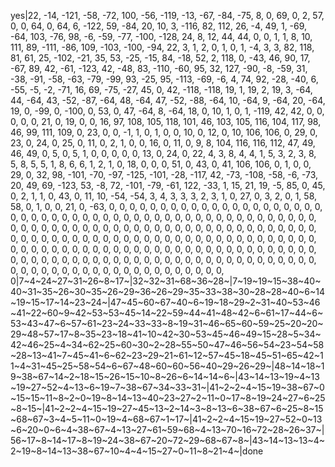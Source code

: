 yes|22, -14, -121, -58, -72, 100, -56, -119, -13, -67, -84, -75, 8, 0, 69, 0, 2, 57, 0, 0, 64, 0, 64, 6, -122, 59, -84, 20, 10, 3, -116, 82, 112, 26, -4, 49, 1, -69, -64, 103, -76, 98, -6, -59, -77, -100, -128, 24, 8, 12, 44, 44, 0, 0, 1, 1, 8, 10, 111, 89, -111, -86, 109, -103, -100, -94, 22, 3, 1, 2, 0, 1, 0, 1, -4, 3, 3, 82, 118, 81, 61, 25, -102, -21, 35, 53, -25, -15, 84, -18, 52, 2, 118, 0, -43, 46, 90, 17, -67, 89, 42, -61, -123, 42, -48, 83, -110, -60, 95, 32, 127, -90, -8, -59, 31, -38, -91, -58, -63, -79, -99, 93, -25, 95, -113, -69, -6, 4, 74, 92, -28, -40, 6, -55, -5, -2, -71, 16, 69, -75, -27, 45, 0, 42, -118, -118, 19, 1, 19, 2, 19, 3, -64, 44, -64, 43, -52, -87, -64, 48, -64, 47, -52, -88, -64, 10, -64, 9, -64, 20, -64, 19, 0, -99, 0, -100, 0, 53, 0, 47, -64, 8, -64, 18, 0, 10, 1, 0, 1, -119, 42, 42, 0, 0, 0, 0, 0, 21, 0, 19, 0, 0, 16, 97, 108, 105, 118, 101, 46, 103, 105, 116, 104, 117, 98, 46, 99, 111, 109, 0, 23, 0, 0, -1, 1, 0, 1, 0, 0, 10, 0, 12, 0, 10, 106, 106, 0, 29, 0, 23, 0, 24, 0, 25, 0, 11, 0, 2, 1, 0, 0, 16, 0, 11, 0, 9, 8, 104, 116, 116, 112, 47, 49, 46, 49, 0, 5, 0, 5, 1, 0, 0, 0, 0, 0, 13, 0, 24, 0, 22, 4, 3, 8, 4, 4, 1, 5, 3, 2, 3, 8, 5, 8, 5, 5, 1, 8, 6, 6, 1, 2, 1, 0, 18, 0, 0, 0, 51, 0, 43, 0, 41, 106, 106, 0, 1, 0, 0, 29, 0, 32, 98, -101, -70, -97, -125, -101, -28, -117, 42, -73, -108, -58, -6, -73, 20, 49, 69, -123, 53, -8, 72, -101, -79, -61, 122, -33, 1, 15, 21, 19, -5, 85, 0, 45, 0, 2, 1, 1, 0, 43, 0, 11, 10, -54, -54, 3, 4, 3, 3, 3, 2, 3, 1, 0, 27, 0, 3, 2, 0, 1, 58, 58, 0, 1, 0, 0, 21, 0, -63, 0, 0, 0, 0, 0, 0, 0, 0, 0, 0, 0, 0, 0, 0, 0, 0, 0, 0, 0, 0, 0, 0, 0, 0, 0, 0, 0, 0, 0, 0, 0, 0, 0, 0, 0, 0, 0, 0, 0, 0, 0, 0, 0, 0, 0, 0, 0, 0, 0, 0, 0, 0, 0, 0, 0, 0, 0, 0, 0, 0, 0, 0, 0, 0, 0, 0, 0, 0, 0, 0, 0, 0, 0, 0, 0, 0, 0, 0, 0, 0, 0, 0, 0, 0, 0, 0, 0, 0, 0, 0, 0, 0, 0, 0, 0, 0, 0, 0, 0, 0, 0, 0, 0, 0, 0, 0, 0, 0, 0, 0, 0, 0, 0, 0, 0, 0, 0, 0, 0, 0, 0, 0, 0, 0, 0, 0, 0, 0, 0, 0, 0, 0, 0, 0, 0, 0, 0, 0, 0, 0, 0, 0, 0, 0, 0, 0, 0, 0, 0, 0, 0, 0, 0, 0, 0, 0, 0, 0, 0, 0, 0, 0, 0, 0, 0, 0, 0, 0, 0, 0, 0, 0, 0, 0, 0, 0, 0, 0, 0, 0, 0, 0, 0, 0, 0, 0, 0, 0, 0, 0, 0, 0, 0|7~4~24~27~31~26~8~17~|32~32~31~68~36~28~|7~19~19~15~38~40~40~31~35~26~30~35~26~29~36~26~29~35~33~38~30~28~28~40~6~14~19~15~17~14~23~24~|47~45~60~67~40~6~19~18~29~2~31~40~53~46~41~22~60~9~42~53~53~45~14~22~59~44~41~48~42~6~61~17~44~6~53~43~47~6~57~61~23~24~33~33~8~19~31~46~65~60~59~25~20~20~29~48~57~17~8~35~23~18~41~10~42~30~53~45~46~49~15~28~5~34~42~46~25~4~34~62~25~60~30~2~28~55~50~47~46~56~54~23~54~58~28~13~41~7~45~41~6~62~23~29~21~61~12~57~45~18~45~51~65~42~11~4~31~45~25~58~54~6~67~48~60~60~56~40~29~26~29~|48~14~18~19~38~67~14~2~18~15~26~15~10~8~26~6~14~14~6~|43~14~13~19~4~13~19~27~52~4~13~6~19~7~38~67~34~33~31~|41~2~2~4~15~19~38~67~0~15~15~11~8~2~0~19~8~14~13~40~23~27~2~11~0~17~8~19~24~27~6~25~8~15~|41~2~2~4~15~19~27~45~13~2~14~3~8~13~6~38~67~6~25~8~15~68~67~3~4~5~11~0~19~4~68~67~1~17~|41~2~2~4~15~19~27~52~0~13~6~20~0~6~4~38~67~4~13~27~61~59~68~4~13~70~16~72~28~26~37~|56~17~8~14~17~8~19~24~38~67~20~72~29~68~67~8~|43~14~13~13~4~2~19~8~14~13~38~67~10~4~4~15~27~0~11~8~21~4~|done
